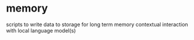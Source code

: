 # memory
scripts to write data to storage for long term memory contextual interaction with local language model(s)
